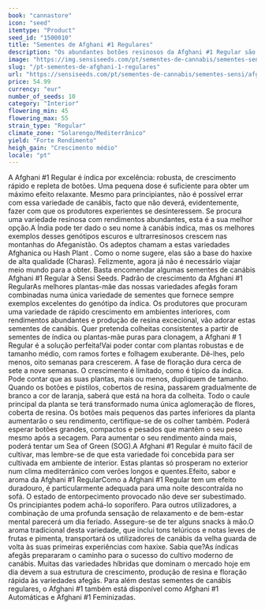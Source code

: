 ```yaml
---
book: "cannastore"
icon: "seed"
itemtype: "Product"
seed_id: "1500010"
title: "Sementes de Afghani #1 Regulares"
description: "Os abundantes botões resinosos da Afghani #1 Regular são perfeitos para a produção de haxixe, cuidado com o estado de entorpecimento que a índica provoca!"
image: "https://img.sensiseeds.com/pt/sementes-de-cannabis/sementes-sensi/afghani-1-image.png"
slug: "/pt-sementes-de-afghani-1-regulares"
url: "https://sensiseeds.com/pt/sementes-de-cannabis/sementes-sensi/afghani-1?a_aid=cannastore"
price: 54.99
currency: "eur"
number_of_seeds: 10
category: "Interior"
flowering_min: 45
flowering_max: 55
strain_type: "Regular"
climate_zone: "Solarengo/Mediterrânico"
yield: "Forte Rendimento"
heigh_gain: "Crescimento médio"
locale: "pt"
---
```

A Afghani #1 Regular é índica por excelência: robusta, de crescimento rápido e repleta de botões. Uma pequena dose é suficiente para obter um máximo efeito relaxante. Mesmo para principiantes, não é possível errar com essa variedade de canábis, facto que não deverá, evidentemente, fazer com que os produtores experientes se desinteressem. Se procura uma variedade resinosa com rendimentos abundantes, esta é a sua melhor opção.A Índia pode ter dado o seu nome à canábis índica, mas os melhores exemplos desses genótipos escuros e ultrarresinosos crescem nas montanhas do Afeganistão. Os adeptos chamam a estas variedades Afghanica ou Hash Plant . Como o nome sugere, elas são a base do haxixe de alta qualidade (Charas). Felizmente, agora já não é necessário viajar meio mundo para a obter. Basta encomendar algumas sementes de canábis Afghani #1 Regular à Sensi Seeds. Padrão de crescimento da Afghani #1 RegularAs melhores plantas-mãe das nossas variedades afegãs foram combinadas numa única variedade de sementes que fornece sempre exemplos excelentes do genótipo da índica. Os produtores que procuram uma variedade de rápido crescimento em ambientes interiores, com rendimentos abundantes e produção de resina excecional, vão adorar estas sementes de canábis. Quer pretenda colheitas consistentes a partir de sementes de índica ou plantas-mãe puras para clonagem, a Afghani # 1 Regular é a solução perfeita!Vai poder contar com plantas robustas e de tamanho médio, com ramos fortes e folhagem exuberante. Dê-lhes, pelo menos, oito semanas para crescerem. A fase de floração dura cerca de sete a nove semanas. O crescimento é limitado, como é típico da índica. Pode contar que as suas plantas, mais ou menos, dupliquem de tamanho. Quando os botões e pistilos, cobertos de resina, passarem gradualmente de branco a cor de laranja, saberá que está na hora da colheita. Todo o caule principal da planta se terá transformado numa única aglomeração de flores, coberta de resina. Os botões mais pequenos das partes inferiores da planta aumentarão o seu rendimento, certifique-se de os colher também. Poderá esperar botões grandes, compactos e pesados que mantêm o seu peso mesmo após a secagem. Para aumentar o seu rendimento ainda mais, poderá tentar um Sea of Green (SOG).A Afghani #1 Regular é muito fácil de cultivar, mas lembre-se de que esta variedade foi concebida para ser cultivada em ambiente de interior. Estas plantas só prosperam no exterior num clima mediterrânico com verões longos e quentes.Efeito, sabor e aroma da Afghani #1 RegularComo a Afghani #1 Regular tem um efeito duradouro, é particularmente adequada para uma noite descontraída no sofá. O estado de entorpecimento provocado não deve ser subestimado. Os principiantes podem achá-lo soporífero. Para outros utilizadores, a combinação de uma profunda sensação de relaxamento e de bem-estar mental parecerá um dia feriado. Assegure-se de ter alguns snacks à mão.O aroma tradicional desta variedade, que inclui tons telúricos e notas leves de frutas e pimenta, transportará os utilizadores de canábis da velha guarda de volta às suas primeiras experiências com haxixe. Sabia que?As índicas afegãs prepararam o caminho para o sucesso do cultivo moderno de canábis. Muitas das variedades híbridas que dominam o mercado hoje em dia devem a sua estrutura de crescimento, produção de resina e floração rápida às variedades afegãs. Para além destas sementes de canábis regulares, o Afghani #1 também está disponível como Afghani #1 Automáticas e Afghani #1 Feminizadas.
